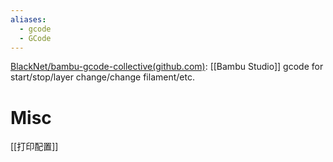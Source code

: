 ```yaml
---
aliases:
  - gcode
  - GCode
---
```






[BlackNet/bambu-gcode-collective(github.com)](https://github.com/BlackNet/bambu-gcode-collective): [[Bambu Studio]] gcode for start/stop/layer change/change filament/etc.




# Misc

[[打印配置]]



